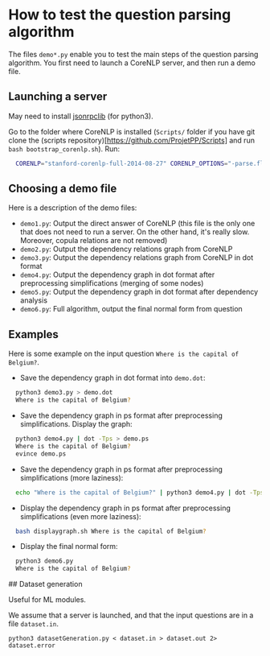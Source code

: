 # How to test the question parsing algorithm

The files `demo*.py` enable you to test the main steps of the question parsing algorithm. You first need to launch a CoreNLP server, and then run a demo file.

## Launching a server

May need to install [jsonrpclib](https://github.com/tcalmant/jsonrpclib) (for python3).

Go to the folder where CoreNLP is installed (`Scripts/` folder if you have git clone the (scripts repository)[https://github.com/ProjetPP/Scripts] and run `bash bootstrap_corenlp.sh`). Run:

```bash
  CORENLP="stanford-corenlp-full-2014-08-27" CORENLP_OPTIONS="-parse.flags \" -makeCopulaHead\"" python3 -m corenlp
```

## Choosing a demo file

Here is a description of the demo files:

* `demo1.py`: Output the direct answer of CoreNLP (this file is the only one that does not need to run a server. On the other hand, it's really slow. Moreover, copula relations are not removed)
* `demo2.py`: Output the dependency relations graph from CoreNLP
* `demo3.py`: Output the dependency relations graph from CoreNLP in dot format
* `demo4.py`: Output the dependency graph in dot format after preprocessing simplifications (merging of some nodes)
* `demo5.py`: Output the dependency graph in dot format after dependency analysis
* `demo6.py`: Full algorithm, output the final normal form from question

## Examples

Here is some example on the input question `Where is the capital of Belgium?`.

* Save the dependency graph in dot format into `demo.dot`: 
```bash
  python3 demo3.py > demo.dot
  Where is the capital of Belgium?
```

* Save the dependency graph in ps format after preprocessing simplifications. Display the graph:
```bash
  python3 demo4.py | dot -Tps > demo.ps
  Where is the capital of Belgium?
  evince demo.ps
``` 

* Save the dependency graph in ps format after preprocessing simplifications (more laziness):
```bash
  echo "Where is the capital of Belgium?" | python3 demo4.py | dot -Tps > demo.ps
```

* Display the dependency graph in ps format after preprocessing simplifications (even more laziness):
```bash
  bash displaygraph.sh Where is the capital of Belgium?
```

* Display the final normal form:
```bash
  python3 demo6.py
  Where is the capital of Belgium?
``` 

## Dataset generation

Useful for ML modules.

We assume that a server is launched, and that the input questions are in a file `dataset.in`.

```
python3 datasetGeneration.py < dataset.in > dataset.out 2> dataset.error
```
